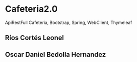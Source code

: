 # Cafeteria2.0
ApiRestFull Cafeteria, Bootstrap, Spring, WebClient, Thymeleaf

## Ríos Cortés Leonel
## Oscar Daniel Bedolla Hernandez
